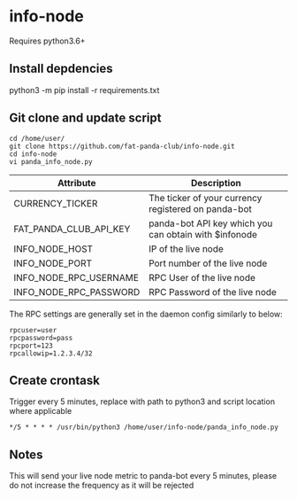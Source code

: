 # info-node

Requires python3.6+

## Install depdencies

python3 -m pip install -r requirements.txt

## Git clone and update script

```
cd /home/user/
git clone https://github.com/fat-panda-club/info-node.git
cd info-node
vi panda_info_node.py
```

| Attribute  | Description |
| ------------- | ------------- |
| CURRENCY_TICKER  | The ticker of your currency registered on panda-bot  |
| FAT_PANDA_CLUB_API_KEY  | panda-bot API key which you can obtain with $infonode  |
| INFO_NODE_HOST | IP of the live node |
| INFO_NODE_PORT | Port number of the live node |
| INFO_NODE_RPC_USERNAME | RPC User of the live node |
| INFO_NODE_RPC_PASSWORD | RPC Password of the live node |

The RPC settings are generally set in the daemon config similarly to below:

```
rpcuser=user
rpcpassword=pass
rpcport=123
rpcallowip=1.2.3.4/32 

```


## Create crontask 

Trigger every 5 minutes, replace with path to python3 and script location where applicable

`*/5 * * * * /usr/bin/python3 /home/user/info-node/panda_info_node.py`


## Notes

This will send your live node metric to panda-bot every 5 minutes, please do not increase the frequency as it will be rejected
